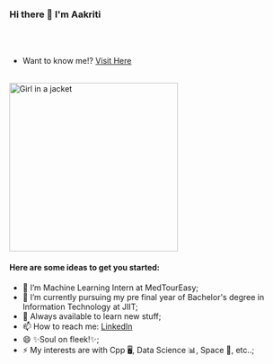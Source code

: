 ### Hi there 👋 I'm Aakriti
<br>
<br>

- Want to know me!? <a href="https://onvws3rx5ks30mz4ndolpq-on.drv.tw/www.Portfolio.com/"> Visit Here </a>
<br>

<img src="https://static.vecteezy.com/system/resources/previews/000/229/543/original/vector-young-indian-woman-as-female-developer-profession.jpg" alt="Girl in a jacket" width="300" height="300">
<br>

<h4>Here are some ideas to get you started:</h4>

- 🔭 I’m Machine Learning Intern at MedTourEasy;
- 🌱 I’m currently pursuing my pre final year of Bachelor's degree in Information Technology at JIIT;
- 💬 Always available to learn new stuff;
- 📫 How to reach me: <a href="https://www.linkedin.com/in/aakritiaggarwal13/">LinkedIn</a>
- 😄 ✨Soul on fleek!✨;
- ⚡ My interests are with Cpp 🖥️, Data Science 📊, Space 🚀, etc..;

